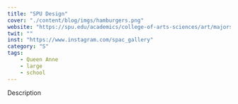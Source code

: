 ```yaml
---
title: "SPU Design"
cover: "./content/blog/imgs/hamburgers.png"
website: "https://spu.edu/academics/college-of-arts-sciences/art/majors-minors/majors/visual-communication"
twit: ""
inst: "https://www.instagram.com/spac_gallery"
category: "S"
tags:
    - Queen Anne
    - large
    - school
---
```


Description
